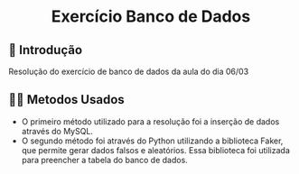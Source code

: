 <h1 align="center">Exercício Banco de Dados</h1>

## 🚀 Introdução

Resolução do exercício de banco de dados da aula do dia 06/03

## 🐱‍🚀 Metodos Usados
- O primeiro método utilizado para a resolução foi a inserção de dados através do MySQL.
- O segundo método foi através do Python utilizando a biblioteca Faker, que permite gerar dados falsos e aleatórios. Essa biblioteca foi utilizada para preencher a tabela do banco de dados.


